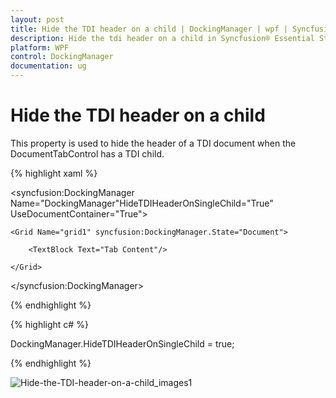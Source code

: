 ```yaml
---
layout: post
title: Hide the TDI header on a child | DockingManager | wpf | Syncfusion®
description: Hide the tdi header on a child in Syncfusion® Essential Studio® WPF DockingManager control, its elements and more.
platform: WPF
control: DockingManager
documentation: ug
---
```


# Hide the TDI header on a child

This property is used to hide the header of a TDI document when the DocumentTabControl has a TDI child.

{% highlight xaml %}

<syncfusion:DockingManager Name="DockingManager"HideTDIHeaderOnSingleChild="True" UseDocumentContainer="True">

	<Grid Name="grid1" syncfusion:DockingManager.State="Document">   

		<TextBlock Text="Tab Content"/>

	</Grid>

</syncfusion:DockingManager>

{% endhighlight  %}

{% highlight c# %}

DockingManager.HideTDIHeaderOnSingleChild = true;

{% endhighlight  %}

![Hide-the-TDI-header-on-a-child_images1](Hide-the-TDI-header-on-a-child_images/Hide-the-TDI-header-on-a-child_img1.jpeg)
